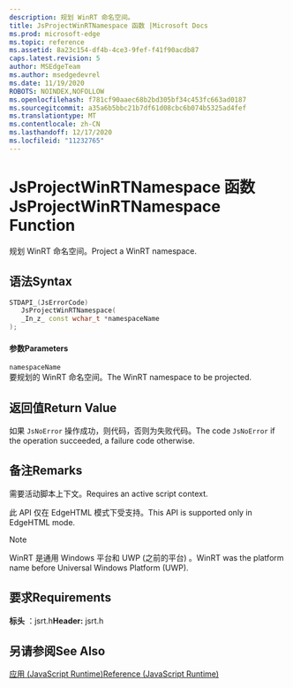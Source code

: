```yaml
---
description: 规划 WinRT 命名空间。
title: JsProjectWinRTNamespace 函数 |Microsoft Docs
ms.prod: microsoft-edge
ms.topic: reference
ms.assetid: 8a23c154-df4b-4ce3-9fef-f41f90acdb87
caps.latest.revision: 5
author: MSEdgeTeam
ms.author: msedgedevrel
ms.date: 11/19/2020
ROBOTS: NOINDEX,NOFOLLOW
ms.openlocfilehash: f781cf90aaec68b2bd305bf34c453fc663ad0187
ms.sourcegitcommit: a35a6b5bbc21b7df61d08cbc6b074b5325ad4fef
ms.translationtype: MT
ms.contentlocale: zh-CN
ms.lasthandoff: 12/17/2020
ms.locfileid: "11232765"
---
```

# <span data-ttu-id="e6570-103">JsProjectWinRTNamespace 函数</span><span class="sxs-lookup"><span data-stu-id="e6570-103">JsProjectWinRTNamespace Function</span></span>

<span data-ttu-id="e6570-104">规划 WinRT 命名空间。</span><span class="sxs-lookup"><span data-stu-id="e6570-104">Project a WinRT namespace.</span></span>  
  
## <span data-ttu-id="e6570-105">语法</span><span class="sxs-lookup"><span data-stu-id="e6570-105">Syntax</span></span>  
  
```cpp  
STDAPI_(JsErrorCode)  
   JsProjectWinRTNamespace(  
   _In_z_ const wchar_t *namespaceName  
);  
```  
  
#### <span data-ttu-id="e6570-106">参数</span><span class="sxs-lookup"><span data-stu-id="e6570-106">Parameters</span></span>  
 `namespaceName`  
 <span data-ttu-id="e6570-107">要规划的 WinRT 命名空间。</span><span class="sxs-lookup"><span data-stu-id="e6570-107">The WinRT namespace to be projected.</span></span>  
  
## <span data-ttu-id="e6570-108">返回值</span><span class="sxs-lookup"><span data-stu-id="e6570-108">Return Value</span></span>  
 <span data-ttu-id="e6570-109">如果 `JsNoError` 操作成功，则代码，否则为失败代码。</span><span class="sxs-lookup"><span data-stu-id="e6570-109">The code `JsNoError` if the operation succeeded, a failure code otherwise.</span></span>  
  
## <span data-ttu-id="e6570-110">备注</span><span class="sxs-lookup"><span data-stu-id="e6570-110">Remarks</span></span>  
 <span data-ttu-id="e6570-111">需要活动脚本上下文。</span><span class="sxs-lookup"><span data-stu-id="e6570-111">Requires an active script context.</span></span>  
  
 <span data-ttu-id="e6570-112">此 API 仅在 EdgeHTML 模式下受支持。</span><span class="sxs-lookup"><span data-stu-id="e6570-112">This API is supported only in EdgeHTML mode.</span></span>  
  
> [!NOTE]
>  <span data-ttu-id="e6570-113">WinRT 是通用 Windows 平台和 UWP (之前的平台) 。</span><span class="sxs-lookup"><span data-stu-id="e6570-113">WinRT was the platform name before Universal Windows Platform (UWP).</span></span>  
  
## <span data-ttu-id="e6570-114">要求</span><span class="sxs-lookup"><span data-stu-id="e6570-114">Requirements</span></span>  
 <span data-ttu-id="e6570-115">**标头** ：jsrt.h</span><span class="sxs-lookup"><span data-stu-id="e6570-115">**Header:** jsrt.h</span></span>  
  
## <span data-ttu-id="e6570-116">另请参阅</span><span class="sxs-lookup"><span data-stu-id="e6570-116">See Also</span></span>  
 [<span data-ttu-id="e6570-117">应用 (JavaScript Runtime)</span><span class="sxs-lookup"><span data-stu-id="e6570-117">Reference (JavaScript Runtime)</span></span>](../chakra-hosting/reference-javascript-runtime.md)
